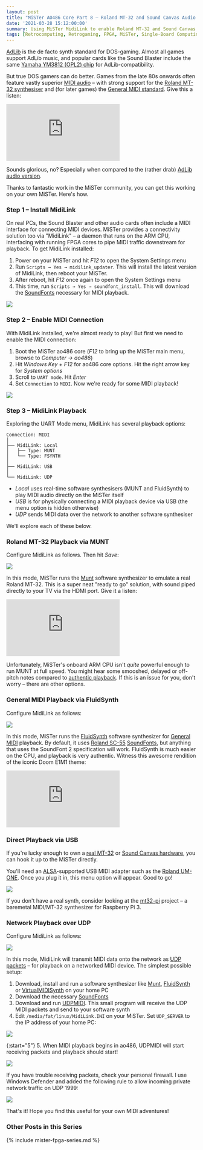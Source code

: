 ```yaml
---
layout: post
title: "MiSTer AO486 Core Part 8 – Roland MT-32 and Sound Canvas Audio via MidiLink"
date: '2021-03-28 15:12:00:00'
summary: Using MiSTer MidiLink to enable Roland MT-32 and Sound Canvas audio in ao486 ...
tags: [Retrocomputing, Retrogaming, FPGA, MiSTer, Single-Board Computing]
---
```


<a href="https://en.wikipedia.org/wiki/Ad_Lib,_Inc." target="_blank">AdLib</a> is the de facto synth standard for DOS-gaming. Almost all games support AdLib music, and popular cards like the Sound Blaster include the same <a href="https://en.wikipedia.org/wiki/Yamaha_YM3812" target="_blank">Yamaha YM3812 (OPL2) chip</a> for AdLib-compatibility.

But true DOS gamers can do better. Games from the late 80s onwards often feature vastly superior <a href="https://en.wikipedia.org/wiki/MIDI" target="_blank">MIDI audio</a> – with strong support for the <a href="https://en.wikipedia.org/wiki/Roland_MT-32" target="_blank">Roland MT-32 synthesiser</a> and (for later games) the <a href="https://en.wikipedia.org/wiki/General_MIDI" target="_blank">General MIDI standard</a>. Give this a listen:

<div class="youtube-container">
<iframe src="https://www.youtube.com/embed/PMYKSwTa2cY?rel=0" 
frameborder="0" allowfullscreen class="youtube-video"></iframe>
</div> 

Sounds glorious, no? Especially when compared to the (rather drab) <a href="https://www.youtube.com/watch?v=U4R_--__fjE" target="_blank">AdLib audio version</a>.

Thanks to fantastic work in the MiSTer community, you can get this working on your own MiSTer. Here's how.


### Step 1 – Install MidiLink

On real PCs, the Sound Blaster and other audio cards often include a MIDI interface for connecting MIDI devices. MiSTer provides a connectivity solution too via "MidiLink" – a daemon that runs on the ARM CPU, interfacing with running FPGA cores to pipe MIDI traffic downstream for playback. To get MidiLink installed:

1. Power on your MiSTer and hit *F12* to open the System Settings menu
2. Run `Scripts → Yes → midilink_updater`. This will install the latest version of MidiLink, then reboot your MiSTer.
3. After reboot, hit *F12* once again to open the System Settings menu
4. This time, run `Scripts → Yes → soundfont_install`. This will download the <a href="https://en.wikipedia.org/wiki/SoundFont" target="_blank">SoundFonts</a> necessary for MIDI playback.

![](/img/posts/mister-ao486-midilink-updater.png)


### Step 2 – Enable MIDI Connection

With MidiLink installed, we're almost ready to play! But first we need to enable the MIDI connection:

1. Boot the MiSTer ao486 core (*F12* to bring up the MiSTer main menu, browse to *Computer -> ao486*)
2. Hit *Windows Key* + *F12* for ao486 core options. Hit the right arrow key for *System options*
3. Scroll to <code>UART mode</code>. Hit *Enter*
4. Set <code>Connection</code> to <code>MIDI</code>. Now we're ready for some MIDI playback!

![](/img/posts/mister-ao486-midilink-uart-mode-midi-connection.png)


### Step 3 – MidiLink Playback

Exploring the UART Mode menu, MidiLink has several playback options:

````
Connection: MIDI
│
├── MidiLink: Local
│   ├── Type: MUNT
│   └── Type: FSYNTH
│
├── MidiLink: USB
│
└── MidiLink: UDP
````

* *Local* uses real-time software synthesisers (MUNT and FluidSynth) to play MIDI audio directly on the MiSTer itself
* *USB* is for physically connecting a MIDI playback device via USB (the menu option is hidden otherwise)
* *UDP* sends MIDI data over the network to another software synthesiser

We'll explore each of these below.


### Roland MT-32 Playback via MUNT

Configure MidiLink as follows. Then hit *Save*:

![](/img/posts/mister-ao486-midilink-uart-mode-local-munt.png)

In this mode, MiSTer runs the <a href="https://sourceforge.net/projects/munt/" target="_blank">Munt</a> software synthesizer to emulate a real Roland MT-32. This is a super neat "ready to go" solution, with sound piped directly to your TV via the HDMI port. Give it a listen:

<div class="youtube-container">
<iframe src="https://www.youtube.com/embed/H9dU5CjoCDw?rel=0" 
frameborder="0" allowfullscreen class="youtube-video"></iframe>
</div> 

Unfortunately, MiSTer's onboard ARM CPU isn't *quite* powerful enough to run MUNT at full speed. You might hear some smooshed, delayed or off-pitch notes compared to <a href="https://youtu.be/PMYKSwTa2cY" target="_blank">authentic playback</a>. If this is an issue for you, don't worry – there are other options.


### General MIDI Playback via FluidSynth

Configure MidiLink as follows:

![](/img/posts/mister-ao486-midilink-uart-mode-local-fsynth-fluidsynth.png)

In this mode, MiSTer runs the <a href="https://www.fluidsynth.org/" target="_blank">FluidSynth</a> software synthesizer for <a href="https://en.wikipedia.org/wiki/General_MIDI" target="_blank">General MIDI</a> playback. By default, it uses <a href="https://en.wikipedia.org/wiki/Roland_SC-55" target="_blank">Roland SC-55</a> <a href="https://en.wikipedia.org/wiki/SoundFont" target="_blank">SoundFonts</a>, but anything that uses the SoundFont 2 specification will work. FluidSynth is much easier on the CPU, and playback is very authentic. Witness this awesome rendition of the iconic Doom E1M1 theme:

<div class="youtube-container">
<iframe src="https://www.youtube.com/embed/tvr3GdtlhcI?rel=0" 
frameborder="0" allowfullscreen class="youtube-video"></iframe>
</div> 


### Direct Playback via USB

If you're lucky enough to own a <a href="https://en.wikipedia.org/wiki/Roland_MT-32" target="_blank">real MT-32</a> or <a href="https://en.wikipedia.org/wiki/Roland_Sound_Canvas" target="_blank">Sound Canvas hardware</a>, you can hook it up to the MiSTer directly. 

You'll need an <a href="https://en.wikipedia.org/wiki/Advanced_Linux_Sound_Architecture" target="_blank">ALSA</a>-supported USB MIDI adapter such as the <a href="https://www.roland.com/global/products/um-one_mk2/" target="_blank">Roland UM-ONE</a>. Once you plug it in, this menu option will appear. Good to go!

![](/img/posts/roland-um-one_mk2_usb-midi-interface-adapter.jpg)

If you don't have a real synth, consider looking at the <a href="https://github.com/dwhinham/mt32-pi" target="_blank">mt32-pi</a> project – a baremetal MIDI/MT-32 synthesizer for Raspberry Pi 3.


### Network Playback over UDP

Configure MidiLink as follows:

![](/img/posts/mister-ao486-midilink-uart-mode-udp-udpmidi.png)

In this mode, MidiLink will transmit MIDI data onto the network as <a href="https://en.wikipedia.org/wiki/User_Datagram_Protocol" target="_blank">UDP packets</a> – for playback on a networked MIDI device. The simplest possible setup:

1. Download, install and run a software synthesizer like <a href="https://sourceforge.net/projects/munt/" target="_blank">Munt</a>, <a href="https://www.fluidsynth.org/" target="_blank">FluidSynth</a> or <a href="https://coolsoft.altervista.org/en/virtualmidisynth" target="_blank">VirtualMIDISynth</a> on your home PC
2. Download the necessary <a href="https://en.wikipedia.org/wiki/SoundFont" target="_blank">SoundFonts</a>
3. Download and run <a href="https://github.com/bbond007/UDPMIDI" target="_blank">UDPMIDI</a>. This small program will receive the UDP MIDI packets and send to your software synth
4. Edit <code>/media/fat/linux/MidiLink.INI</code> on your MiSTer. Set <code>UDP_SERVER</code> to the IP address of your home PC:

![](/img/posts/mister-ao486-midilink-ini-udp-server.png)

{:start="5"}
5. When MIDI playback begins in ao486, UDPMIDI will start receiving packets and playback should start!

![](/img/posts/mister-ao486-midilink-udp-udpmidi.png)

If you have trouble receiving packets, check your personal firewall. I use Windows Defender and added the following rule to allow incoming private network traffic on UDP 1999:

![](/img/posts/mister-ao486-midilink-udp-udpmidi-incoming-firewall-rule.png)


That's it! Hope you find this useful for your own MIDI adventures!
 
 
### Other Posts in this Series
 
{% include mister-fpga-series.md %}






